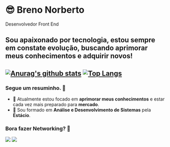 # :sunglasses: Breno Norberto
Desenvolvedor Front End

Sou apaixonado por tecnologia, estou sempre em constate evolução, buscando aprimorar meus conhecimentos e adquirir novos!
---
[![Anurag's github stats](https://github-readme-stats.vercel.app/api?username=brenonorberto&show_icons=true&theme=dracula&custom_title=Breno%20Norberto)](https://github.com/anuraghazra/github-readme-stats) [![Top Langs](https://github-readme-stats.vercel.app/api/top-langs/?username=brenonorberto&theme=dracula&layout=compact&custom_title=Minhas%20linguagens%20mais%20utilizadas)](https://github.com/anuraghazra/github-readme-stats)
---
### Segue um resuminho. 📃

- 🔭 Atualmente estou focado em **aprimorar meus conhecimentos** e estar cada vez mais preparado para **mercado**.
- 🌱 Sou formado em **Análise e Desenvolvimento de Sistemas** pela **Estácio**.

### Bora fazer Networking? 🚀

  [![](https://img.shields.io/badge/Linkedin-Let's%20be%20friends%20-blue)](https://www.linkedin.com/in/brenonorberto/)
  [![](https://img.shields.io/badge/Gmail-Breno%20Norberto%20-lightgrey)](mailto:brenonorberto@gmail.com)
 


<!--
**brenonorberto/brenonorberto** is a ✨ _special_ ✨ repository because its `README.md` (this file) appears on your GitHub profile.

Here are some ideas to get you started:

- 🔭 I’m currently working on ...
- 🌱 I’m currently learning ...
- 👯 I’m looking to collaborate on ...
- 🤔 I’m looking for help with ...
- 💬 Ask me about ...
- 📫 How to reach me: ...
- 😄 Pronouns: ...
- ⚡ Fun fact: ...
-->
